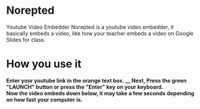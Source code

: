 # Norepted
Youtube Video Embedder
Norepted is a youtube video embedder, it basically embeds a video, like how your teacher embeds a video on Google Slides for class.
# How you use it
<b>Enter your youtube link in the orange text box. __
<b>Next, Press the green "LAUNCH" button or press the "Enter" key on your keyboard.<br>
<b>Now the video embeds down below, it may take a few seconds depending on how fast your computer is.
